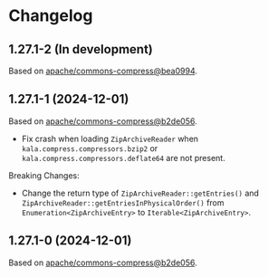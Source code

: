 # Changelog

## 1.27.1-2 (In development)

Based on [apache/commons-compress@bea0994](https://github.com/apache/commons-compress/commit/bea0994a1d52886cca0b7ad54dec121dcba9b7b6).

## 1.27.1-1 (2024-12-01)

Based on [apache/commons-compress@b2de056](https://github.com/apache/commons-compress/commit/b2de05610080da6b55a43e8562e2b733fc194ce6).

* Fix crash when loading `ZipArchiveReader` when `kala.compress.compressors.bzip2` or `kala.compress.compressors.deflate64` are not present.

Breaking Changes:

* Change the return type of `ZipArchiveReader::getEntries()` and `ZipArchiveReader::getEntriesInPhysicalOrder()` from `Enumeration<ZipArchiveEntry>` to `Iterable<ZipArchiveEntry>`.

## 1.27.1-0 (2024-12-01)

Based on [apache/commons-compress@b2de056](https://github.com/apache/commons-compress/commit/b2de05610080da6b55a43e8562e2b733fc194ce6).
